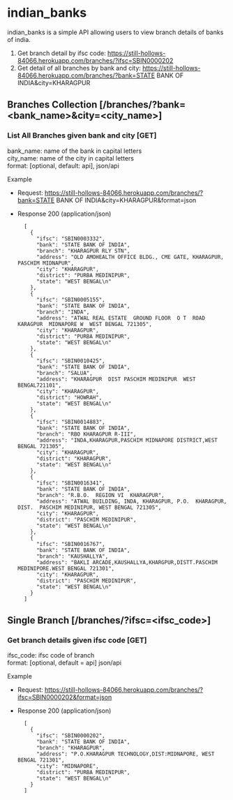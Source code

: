 # indian_banks

indian_banks is a simple API allowing users to view branch details of banks of india.<br />

1. Get branch detail by ifsc code: https://still-hollows-84066.herokuapp.com/branches/?ifsc=SBIN0000202
2. Get detail of all branches by bank and city: https://still-hollows-84066.herokuapp.com/branches/?bank=STATE BANK OF INDIA&city=KHARAGPUR

## Branches Collection [/branches/?bank=<bank_name>&city=<city_name>]

### List All Branches given bank and city [GET]

bank_name: name of the bank in capital letters<br />
city_name: name of the city in capital letters<br />
format: [optional, default: api], json/api<br />

Example 
+ Request: https://still-hollows-84066.herokuapp.com/branches/?bank=STATE BANK OF INDIA&city=KHARAGPUR&format=json

+ Response 200 (application/json)

        [
          {
            "ifsc": "SBIN0003332",
            "bank": "STATE BANK OF INDIA",
            "branch": "KHARAGPUR RLY STN",
            "address": "OLD AMOHEALTH OFFICE BLDG., CME GATE, KHARAGPUR, PASCHIM MIDNAPUR",
            "city": "KHARAGPUR",
            "district": "PURBA MEDINIPUR",
            "state": "WEST BENGAL\n"
          },
          {
            "ifsc": "SBIN0005155",
            "bank": "STATE BANK OF INDIA",
            "branch": "INDA",
            "address": "ATWAL REAL ESTATE  GROUND FLOOR  O T  ROAD  KARAGPUR  MIDNAPORE W  WEST BENGAL 721305",
            "city": "KHARAGPUR",
            "district": "PURBA MEDINIPUR",
            "state": "WEST BENGAL\n"
          },
          {
            "ifsc": "SBIN0010425",
            "bank": "STATE BANK OF INDIA",
            "branch": "SALUA",
            "address": "KHARAGPUR  DIST PASCHIM MEDINIPUR  WEST BENGAL721101",
            "city": "KHARAGPUR",
            "district": "HOWRAH",
            "state": "WEST BENGAL\n"
          },
          {
            "ifsc": "SBIN0014883",
            "bank": "STATE BANK OF INDIA",
            "branch": "RBO KHARAGPUR R-III",
            "address": "INDA,KHARAGPUR,PASCHIM MIDNAPORE DISTRICT,WEST BENGAL 721305",
            "city": "KHARAGPUR",
            "district": "KHARAGPUR",
            "state": "WEST BENGAL\n"
          },
          {
            "ifsc": "SBIN0016341",
            "bank": "STATE BANK OF INDIA",
            "branch": "R.B.O.  REGION VI  KHARAGPUR",
            "address": "ATWAL BUILDING, INDA, KHARAGPUR, P.O.  KHARAGPUR, DIST.  PASCHIM MEDINIPUR, WEST BENGAL 721305",
            "city": "KHARAGPUR",
            "district": "PASCHIM MEDINIPUR",
            "state": "WEST BENGAL\n"
          },
          {
            "ifsc": "SBIN0016767",
            "bank": "STATE BANK OF INDIA",
            "branch": "KAUSHALLYA",
            "address": "BAKLI ARCADE,KAUSHALLYA,KHARGPUR,DISTT.PASCHIM MEDINIPORE.WEST BENGAL 721301",
            "city": "KHARAGPUR",
            "district": "PASCHIM MEDINIPUR",
            "state": "WEST BENGAL\n"
          }
        ]

## Single Branch [/branches/?ifsc=<ifsc_code>]
### Get branch details given ifsc code [GET]

ifsc_code: ifsc code of branch<br />
format: [optional, default = api] json/api <br />

Example 

+ Request: https://still-hollows-84066.herokuapp.com/branches/?ifsc=SBIN0000202&format=json

+ Response 200 (application/json)

        [
          {
            "ifsc": "SBIN0000202",
            "bank": "STATE BANK OF INDIA",
            "branch": "KHARAGPUR",
            "address": "P.O.KHARAGPUR TECHNOLOGY,DIST:MIDNAPORE, WEST BENGAL 721301",
            "city": "MIDNAPORE",
            "district": "PURBA MEDINIPUR",
            "state": "WEST BENGAL\n"
          }
        ]


